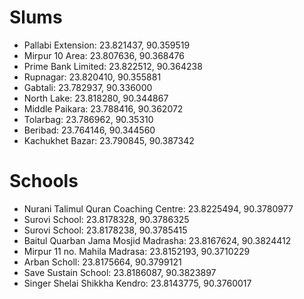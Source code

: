 
# Slums

 - Pallabi Extension: 23.821437, 90.359519
 - Mirpur 10 Area: 23.807636, 90.368476
 - Prime Bank Limited: 23.822512, 90.364238
 - Rupnagar: 23.820410, 90.355881
 - Gabtali: 23.782937, 90.336000
 - North Lake: 23.818280, 90.344867
 - Middle Paikara: 23.788416, 90.362072
 - Tolarbag: 23.786962, 90.35310
 - Beribad: 23.764146, 90.344560
 - Kachukhet Bazar: 23.790845, 90.387342


# Schools

 - Nurani Talimul Quran Coaching Centre: 23.8225494, 90.3780977
 - Surovi School: 23.8178328, 90.3786325
 - Surovi School: 23.8178238, 90.3785415
 - Baitul Quarban Jama Mosjid Madrasha: 23.8167624, 90.3824412
 - Mirpur 11 no. Mahila Madrasa: 23.8152193, 90.3710229
 - Arban Scholl: 23.8175664, 90.3799121
 - Save Sustain School: 23.8186087, 90.3823897
 - Singer Shelai Shikkha Kendro: 23.8143775, 90.3760017

